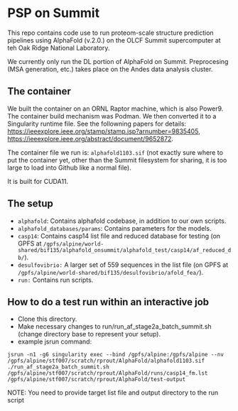 # PSP on Summit

This repo contains code use to run proteom-scale structure prediction pipelines using AlphaFold (v.2.0.) on the OLCF Summit supercomputer at teh Oak Ridge National Laboratory.

We currently only run the DL portion of AlphaFold on Summit. Preprocesing (MSA generation, etc.) takes place on the Andes data analysis cluster.

## The container

We built the container on an ORNL Raptor machine, which is also Power9. The container build mechanism was Podman. We then converted it to a Singularity runtime file. See the followning papers for details: https://ieeexplore.ieee.org/stamp/stamp.jsp?arnumber=9835405, https://ieeexplore.ieee.org/abstract/document/9652872.

The container file we run is: `alphafold1103.sif` (not exactly sure where to put the container yet, other than the Summit filesystem for sharing, it is too large to load into Github like a normal file).

It is built for CUDA11.

## The setup

- `alphafold`: Contains alphafold codebase, in addition to our own scripts.  
- `alphafold_databases/params`: Contains parameters for the models. 
- `casp14`: Contains casp14 list file and reduced database for testing (on GPFS at `/gpfs/alpine/world-shared/bif135/alphafold_onsummit/alphafold_test/casp14/af_reduced_db/`).
- `desulfovibrio:` A larger set of 559 sequences in the list file (on GPFS at `/gpfs/alpine/world-shared/bif135/desulfovibrio/afold_fea/`).
- `run:` Contains run scripts. 


## How to do a test run within an interactive job

- Clone this directory.
- Make necessary changes to run/run_af_stage2a_batch_summit.sh (change directory base to represent your setup).
- example jsrun command:

```jsrun -n1 -g6 singularity exec --bind /gpfs/alpine:/gpfs/alpine --nv /gpfs/alpine/stf007/scratch/rprout/AlphaFold/alphafold1103.sif ./run_af_stage2a_batch_summit.sh /gpfs/alpine/stf007/scratch/rprout/AlphaFold/runs/casp14_fm.lst /gpfs/alpine/stf007/scratch/rprout/AlphaFold/test-output``` 

NOTE: You need to provide target list file and output directory to the run script

